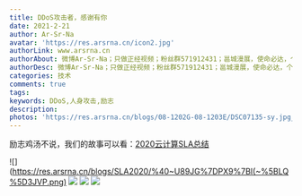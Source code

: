 ```yaml
---
title: DDoS攻击者，感谢有你
date: 2021-2-21
author: Ar-Sr-Na
avatar: 'https://res.arsrna.cn/icon2.jpg'
authorLink: www.arsrna.cn
authorAbout: 微博Ar-Sr-Na；只做正经视频；粉丝群571912431；邕城漫展，使命必达，个人网站www.arsrna.cn
authorDesc: 微博Ar-Sr-Na；只做正经视频；粉丝群571912431；邕城漫展，使命必达，个人网站www.arsrna.cn
categories: 技术
comments: true
tags: 
keywords: DDoS,人身攻击,励志
description: 
photos: 'https://res.arsrna.cn/blogs/08-1202G-08-1203E/DSC07135-sy.jpg_copwh'
---
```


励志鸡汤不说，我们的故事可以看：[2020云计算SLA总结](https://www.arsrna.ltd/posts/SLA2020/)

<div id="player"></div>
<script type="text/javascript" src="https://player.dogecloud.com/js/loader"></script>
<script type="text/javascript">
var player = new DogePlayer({
    container: document.getElementById('player'),
    userId: 1277,
    vcode: '1d570c4e069418c6',
    autoPlay: false
});
</script>

![](https://res.arsrna.cn/blogs/SLA2020/%40~U89JG%7DPX9%7BI(~%5BLQ%5D3JVP.png)
![](https://res.arsrna.cn/blogs/08-1202G-08-1203E/DSC07135-sy.jpg_copwh)
![](https://res.arsrna.cn/blogs/08-1202G-08-1203E/DSC07134-sy.jpg_copwh)
![](https://res.arsrna.cn/blogs/08-1202G-08-1203E/DSC07142.JPG_copwh)

